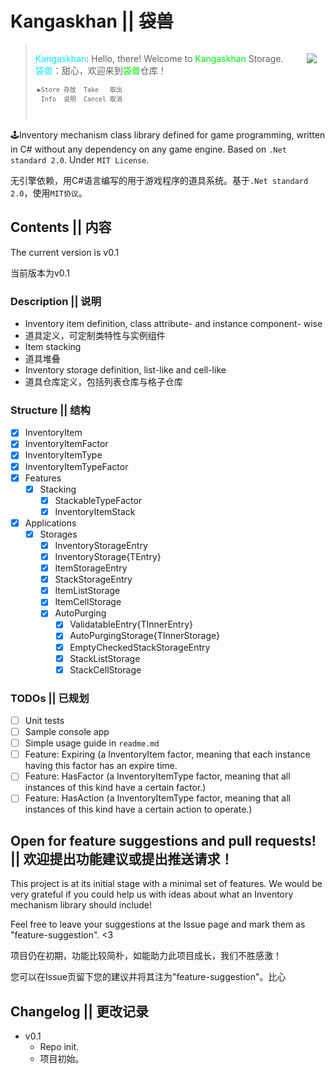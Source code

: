 # Kangaskhan || 袋兽 #

<blockquote style="min-width:240px;padding:14px">
    <img align="right" src="https://archives.bulbagarden.net/media/upload/d/d5/Spr_5b_115.png" />
    <span style="color:#00EEEE;">Kangaskhan</span>: Hello, there! Welcome to <span style="color:#00EE00;">Kangaskhan</span> Storage.
    <br/>
    <span style="color:#00EEEE;">袋兽</span>：甜心，欢迎来到<span style="color:#00EE00;">袋兽</span>仓库！
    <div style="indent:39px;">
        <pre style="width:14em;padding:3px;font-size:10px;">▶Store 存放&emsp;&emsp;Take   取出<br/>&emsp;Info  说明&emsp;&emsp;Cancel 取消</pre>
    </div>
</blockquote>

🕹Inventory mechanism class library defined for game programming, written in C# without any dependency on any game engine. Based on `.Net standard 2.0`. Under `MIT License`.

无引擎依赖，用C#语言编写的用于游戏程序的道具系统。基于`.Net standard 2.0`，使用`MIT协议`。

## Contents || 内容 ##

The current version is v0.1

当前版本为v0.1

### Description || 说明 ###

- Inventory item definition, class attribute- and instance component- wise
- 道具定义，可定制类特性与实例组件
- Item stacking
- 道具堆叠
- Inventory storage definition, list-like and cell-like
- 道具仓库定义，包括列表仓库与格子仓库

### Structure || 结构 ###

- [x] InventoryItem
- [x] InventoryItemFactor
- [x] InventoryItemType
- [x] InventoryItemTypeFactor
- [x] Features
    - [x] Stacking
        - [x] StackableTypeFactor
        - [x] InventoryItemStack
- [x] Applications
    - [x] Storages
        - [x] InventoryStorageEntry
        - [x] InventoryStorage{TEntry}
        - [x] ItemStorageEntry
        - [x] StackStorageEntry
        - [x] ItemListStorage
        - [x] ItemCellStorage
        - [x] AutoPurging
            - [x] ValidatableEntry{TInnerEntry}
            - [x] AutoPurgingStorage{TInnerStorage}
            - [x] EmptyCheckedStackStorageEntry
            - [x] StackListStorage
            - [x] StackCellStorage

### TODOs || 已规划 ###

- [ ] Unit tests
- [ ] Sample console app
- [ ] Simple usage guide in `readme.md`
- [ ] Feature: Expiring (a InventoryItem factor, meaning that each instance having this factor has an expire time.
- [ ] Feature: HasFactor (a InventoryItemType factor, meaning that all instances of this kind have a certain factor.)
- [ ] Feature: HasAction (a InventoryItemType factor, meaning that all instances of this kind have a certain action to operate.)

## Open for feature suggestions and pull requests! || 欢迎提出功能建议或提出推送请求！ ##

This project is at its initial stage with a minimal set of features. We would be very grateful if you could help us with ideas about what an Inventory mechanism library should include!

Feel free to leave your suggestions at the Issue page and mark them as "feature-suggestion". <3

项目仍在初期，功能比较简朴，如能助力此项目成长，我们不胜感激！

您可以在Issue页留下您的建议并将其注为"feature-suggestion"。比心

## Changelog || 更改记录 ##

- v0.1
    - Repo init.
    - 项目初始。
